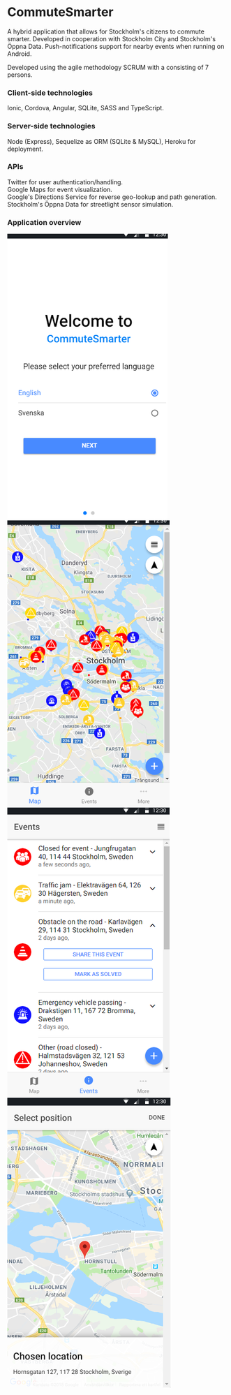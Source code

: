 # CommuteSmarter
A hybrid application that allows for Stockholm's citizens to commute smarter. 
Developed in cooperation with Stockholm City and Stockholm's Öppna Data. 
Push-notifications support for nearby events when running on Android.

Developed using the agile methodology SCRUM with a consisting of 7 persons.

### Client-side technologies
Ionic, Cordova, Angular, SQLite, SASS and TypeScript.

### Server-side technologies
Node (Express), Sequelize as ORM (SQLite & MySQL), Heroku for deployment. 

### APIs

Twitter for user authentication/handling.                                                              
Google Maps for event visualization.                                                                                
Google's Directions Service for reverse geo-lookup and path generation.  
Stockholm's Öppna Data for streetlight sensor simulation.

### Application overview
![](Images/introduction.png) ![](Images/map.png) 
![](Images/events.png) ![](Images/reportevent.png)
